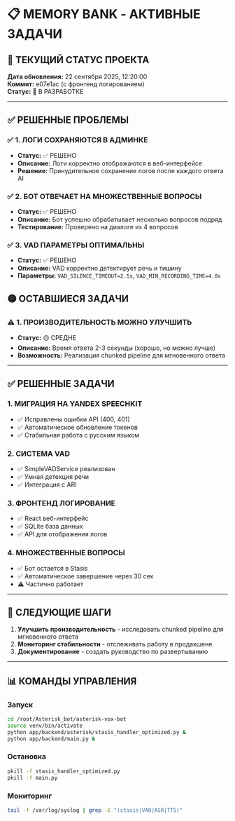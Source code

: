 # 📋 MEMORY BANK - АКТИВНЫЕ ЗАДАЧИ

## 🎯 ТЕКУЩИЙ СТАТУС ПРОЕКТА
**Дата обновления:** 22 сентября 2025, 12:20:00  
**Коммит:** e07e1ac (с фронтенд логированием)  
**Статус:** 🔄 В РАЗРАБОТКЕ

---

## ✅ РЕШЕННЫЕ ПРОБЛЕМЫ

### ✅ 1. ЛОГИ СОХРАНЯЮТСЯ В АДМИНКЕ
- **Статус:** ✅ РЕШЕНО
- **Описание:** Логи корректно отображаются в веб-интерфейсе
- **Решение:** Принудительное сохранение логов после каждого ответа AI

### ✅ 2. БОТ ОТВЕЧАЕТ НА МНОЖЕСТВЕННЫЕ ВОПРОСЫ
- **Статус:** ✅ РЕШЕНО  
- **Описание:** Бот успешно обрабатывает несколько вопросов подряд
- **Тестирование:** Проверено на диалоге из 4 вопросов

### ✅ 3. VAD ПАРАМЕТРЫ ОПТИМАЛЬНЫ
- **Статус:** ✅ РЕШЕНО
- **Описание:** VAD корректно детектирует речь и тишину
- **Параметры:** `VAD_SILENCE_TIMEOUT=2.5s`, `VAD_MIN_RECORDING_TIME=4.0s`

## 🟡 ОСТАВШИЕСЯ ЗАДАЧИ

### ⚠️ 1. ПРОИЗВОДИТЕЛЬНОСТЬ МОЖНО УЛУЧШИТЬ
- **Статус:** 🟡 СРЕДНЕ
- **Описание:** Время ответа 2-3 секунды (хорошо, но можно лучше)
- **Возможность:** Реализация chunked pipeline для мгновенного ответа

---

## ✅ РЕШЕННЫЕ ЗАДАЧИ

### 1. МИГРАЦИЯ НА YANDEX SPEECHKIT
- ✅ Исправлены ошибки API (400, 401)
- ✅ Автоматическое обновление токенов
- ✅ Стабильная работа с русским языком

### 2. СИСТЕМА VAD
- ✅ SimpleVADService реализован
- ✅ Умная детекция речи
- ✅ Интеграция с ARI

### 3. ФРОНТЕНД ЛОГИРОВАНИЕ
- ✅ React веб-интерфейс
- ✅ SQLite база данных
- ✅ API для отображения логов

### 4. МНОЖЕСТВЕННЫЕ ВОПРОСЫ
- ✅ Бот остается в Stasis
- ✅ Автоматическое завершение через 30 сек
- ⚠️ Частично работает

---

## 🎯 СЛЕДУЮЩИЕ ШАГИ

1. **Улучшить производительность** - исследовать chunked pipeline для мгновенного ответа
2. **Мониторинг стабильности** - отслеживать работу в продакшене
3. **Документирование** - создать руководство по развертыванию

---

## 📊 КОМАНДЫ УПРАВЛЕНИЯ

### Запуск
```bash
cd /root/Asterisk_bot/asterisk-vox-bot
source venv/bin/activate
python app/backend/asterisk/stasis_handler_optimized.py &
python app/backend/main.py &
```

### Остановка
```bash
pkill -f stasis_handler_optimized.py
pkill -f main.py
```

### Мониторинг
```bash
tail -f /var/log/syslog | grep -E "(stasis|VAD|ASR|TTS)"
```